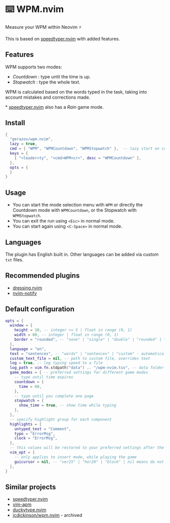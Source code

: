 # ⌨️ WPM.nvim

Measure your WPM within Neovim ⚡️

This is based on [speedtyper.nvim](https://github.com/NStefan002/speedtyper.nvim) with added features.

## Features 

WPM supports two modes:
- _Countdown_ : type until the time is up.
- _Stopwatch_ : type the whole text.

WPM is calculated based on the words typed in the task, taking into account mistakes and corrections made.

\* [speedtyper.nvim](https://github.com/NStefan002/speedtyper.nvim) also has a *Rain* game mode.

## Install

```lua
{
  "gerazov/wpm.nvim",
  lazy = true,
  cmd = { "WPM", "WPMCountdown", "WPMStopwatch" },  -- lazy start on command
  keys = {
    { "<leader>ty", "<cmd>WPM<cr>", desc = "WPMCountdown" },
  },
  opts = {
  }
}
```
## Usage

- You can start the mode selection menu with `WPM` or directly the Countdown mode with `WPMCountdown`, or the Stopwatch with `WPMStopwatch`.
- You can exit the run using `<Esc>` in normal mode. 
- You can start again using `<C-Space>` in normal mode. 

## Languages

The plugin has English built in. Other languages can be added via custom `txt` files.

## Recommended plugins

- [dressing.nvim](https://github.com/stevearc/dressing.nvim)
- [nvim-notify](https://github.com/rcarriga/nvim-notify)

## Default configuration

```lua
opts = {
  window = {
    height = 10, -- integer >= 5 | float in range (0, 1)
    width = 60, -- integer | float in range (0, 1)
    border = "rounded", -- "none" | "single" | "double" | "rounded" | "shadow" | "solid"
  },
  language = "en",
  text = "sentences", -- "words" | "sentences" | "custom" - automatically set to "custom" if custom_text_file is not nil
  custom_text_file = nil, -- path to custom file, overrides text
  log = true, -- log typing speed to a file
  log_path = vim.fn.stdpath("data") .. "/wpm-nvim.tsv", -- data folder is ~/.local/share/nvim
  game_modes = { -- preferred settings for different game modes
    -- type until time expires
    countdown = {
      time = 60,
    },
    -- type until you complete one page
    stopwatch = {
      show_time = true, -- show time while typing
    },
  },
  -- specify highlight group for each component
  highlights = {
    untyped_text = "Comment",
    typo = "ErrorMsg",
    clock = "ErrorMsg",
  },
  -- this values will be restored to your preferred settings after the game ends
  vim_opt = {
    -- only applies to insert mode, while playing the game
    guicursor = nil, -- "ver25" | "hor20" | "block" | nil means do not change
  },
}
```

## Similar projects

- [speedtyper.nvim](https://github.com/NStefan002/speedtyper.nvim)
- [vim-apm](https://github.com/ThePrimeagen/vim-apm)
- [duckytype.nvim](https://github.com/kwakzalver/duckytype.nvim)
- [jcdickinson/wpm.nvim](https://github.com/jcdickinson/wpm.nvim) - archived
